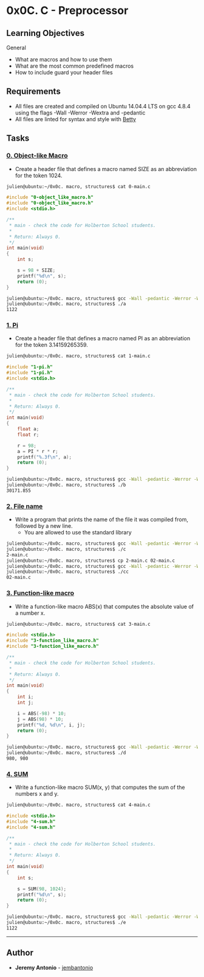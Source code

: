 # 0x0C. C - Preprocessor

## Learning Objectives

General

- What are macros and how to use them
- What are the most common predefined macros
- How to include guard your header files

## Requirements

- All files are created and compiled on Ubuntu 14.04.4 LTS on gcc 4.8.4 using the flags -Wall -Werror -Wextra and -pedantic
- All files are linted for syntax and style with [Betty](https://github.com/holbertonschool/Betty)

## Tasks

### [0. Object-like Macro](./0-object_like_macro.h)

- Create a header file that defines a macro named SIZE as an abbreviation for the token 1024.

```sh
julien@ubuntu:~/0x0c. macro, structures$ cat 0-main.c
```

```c
#include "0-object_like_macro.h"
#include "0-object_like_macro.h"
#include <stdio.h>

/**
 * main - check the code for Holberton School students.
 *
 * Return: Always 0.
 */
int main(void)
{
    int s;

    s = 98 + SIZE;
    printf("%d\n", s);
    return (0);
}
```

```sh
julien@ubuntu:~/0x0c. macro, structures$ gcc -Wall -pedantic -Werror -Wextra 0-main.c -o a
julien@ubuntu:~/0x0c. macro, structures$ ./a
1122
```

### [1. Pi](./1-pi.h)

- Create a header file that defines a macro named PI as an abbreviation for the token 3.14159265359.

```sh
julien@ubuntu:~/0x0c. macro, structures$ cat 1-main.c
```

```c
#include "1-pi.h"
#include "1-pi.h"
#include <stdio.h>

/**
 * main - check the code for Holberton School students.
 *
 * Return: Always 0.
 */
int main(void)
{
    float a;
    float r;

    r = 98;
    a = PI * r * r;
    printf("%.3f\n", a);
    return (0);
}
```

```sh
julien@ubuntu:~/0x0c. macro, structures$ gcc -Wall -pedantic -Werror -Wextra 1-main.c -o b
julien@ubuntu:~/0x0c. macro, structures$ ./b
30171.855
```

### [2. File name](./2-main.c)

- Write a program that prints the name of the file it was compiled from, followed by a new line.
  - You are allowed to use the standard library

```sh
julien@ubuntu:~/0x0c. macro, structures$ gcc -Wall -pedantic -Werror -Wextra 2-main.c -o c
julien@ubuntu:~/0x0c. macro, structures$ ./c
2-main.c
julien@ubuntu:~/0x0c. macro, structures$ cp 2-main.c 02-main.c
julien@ubuntu:~/0x0c. macro, structures$ gcc -Wall -pedantic -Werror -Wextra 02-main.c -o cc
julien@ubuntu:~/0x0c. macro, structures$ ./cc
02-main.c
```

### [3. Function-like macro](./3-function_like_macro.h)

- Write a function-like macro ABS(x) that computes the absolute value of a number x.

```sh
julien@ubuntu:~/0x0c. macro, structures$ cat 3-main.c
```

```c
#include <stdio.h>
#include "3-function_like_macro.h"
#include "3-function_like_macro.h"

/**
 * main - check the code for Holberton School students.
 *
 * Return: Always 0.
 */
int main(void)
{
    int i;
    int j;

    i = ABS(-98) * 10;
    j = ABS(98) * 10;
    printf("%d, %d\n", i, j);
    return (0);
}
```

```sh
julien@ubuntu:~/0x0c. macro, structures$ gcc -Wall -pedantic -Werror -Wextra 3-main.c -o d
julien@ubuntu:~/0x0c. macro, structures$ ./d
980, 980
```

### [4. SUM](./4-sum.h)

- Write a function-like macro SUM(x, y) that computes the sum of the numbers x and y.

```sh
julien@ubuntu:~/0x0c. macro, structures$ cat 4-main.c
```

```c
#include <stdio.h>
#include "4-sum.h"
#include "4-sum.h"

/**
 * main - check the code for Holberton School students.
 *
 * Return: Always 0.
 */
int main(void)
{
    int s;

    s = SUM(98, 1024);
    printf("%d\n", s);
    return (0);
}
```

```sh
julien@ubuntu:~/0x0c. macro, structures$ gcc -Wall -pedantic -Werror -Wextra 4-main.c -o e
julien@ubuntu:~/0x0c. macro, structures$ ./e
1122
```


---

## Author
* **Jeremy Antonio** - [jembantonio](https://github.com/jembantonio)
